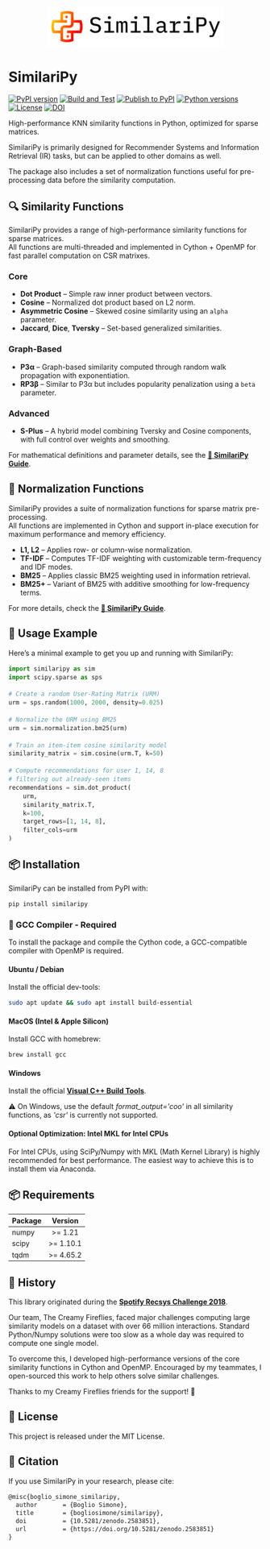 <p align="center">
  <img src="https://raw.githubusercontent.com/bogliosimone/similaripy/master/logo.png" alt="similaripy" width="350"/>
</p>

# SimilariPy

[![PyPI version](https://img.shields.io/pypi/v/similaripy.svg?logo=pypi&logoColor=white)](https://pypi.org/project/similaripy/)
[![Build and Test](https://github.com/bogliosimone/similaripy/actions/workflows/python-package.yml/badge.svg)](https://github.com/bogliosimone/similaripy/actions/workflows/python-package.yml)
[![Publish to PyPI](https://github.com/bogliosimone/similaripy/actions/workflows/pypi-publish.yml/badge.svg)](https://github.com/bogliosimone/similaripy/actions/workflows/pypi-publish.yml)
[![Python versions](https://img.shields.io/pypi/pyversions/similaripy.svg?logo=python&logoColor=white)](https://pypi.org/project/similaripy/)
[![License](https://img.shields.io/github/license/bogliosimone/similaripy.svg)](https://github.com/bogliosimone/similaripy/blob/master/LICENSE)
[![DOI](https://zenodo.org/badge/DOI/10.5281/zenodo.2583851.svg)](https://doi.org/10.5281/zenodo.2583851)


High-performance KNN similarity functions in Python, optimized for sparse matrices.

SimilariPy is primarily designed for Recommender Systems and Information Retrieval (IR) tasks, but can be applied to other domains as well.

The package also includes a set of normalization functions useful for pre-processing data before the similarity computation.

## 🔍 Similarity Functions

SimilariPy provides a range of high-performance similarity functions for sparse matrices.  
All functions are multi-threaded and implemented in Cython + OpenMP for fast parallel computation on CSR matrixes.

### Core 

- **Dot Product** – Simple raw inner product between vectors.
- **Cosine** – Normalized dot product based on L2 norm.
- **Asymmetric Cosine** – Skewed cosine similarity using an `alpha` parameter.
- **Jaccard**, **Dice**, **Tversky** – Set-based generalized similarities.

### Graph-Based

- **P3α** – Graph-based similarity computed through random walk propagation with exponentiation.
- **RP3β** – Similar to P3α but includes popularity penalization using a `beta` parameter.

### Advanced 

- **S-Plus** – A hybrid model combining Tversky and Cosine components, with full control over weights and smoothing.

For mathematical definitions and parameter details, see the **[📘 SimilariPy Guide](docs/guide.md)**.

## 🧮 Normalization Functions

SimilariPy provides a suite of normalization functions for sparse matrix pre-processing.  
All functions are implemented in Cython and support in-place execution for maximum performance and memory efficiency.

- **L1, L2** – Applies row- or column-wise normalization.
- **TF-IDF** – Computes TF-IDF weighting with customizable term-frequency and IDF modes.
- **BM25** – Applies classic BM25 weighting used in information retrieval.
- **BM25+** – Variant of BM25 with additive smoothing for low-frequency terms.

For more details, check the **[📘 SimilariPy Guide](docs/guide.md)**.


## 🚀 Usage Example

Here’s a minimal example to get you up and running with SimilariPy:

```python
import similaripy as sim
import scipy.sparse as sps

# Create a random User-Rating Matrix (URM)
urm = sps.random(1000, 2000, density=0.025)

# Normalize the URM using BM25
urm = sim.normalization.bm25(urm)

# Train an item-item cosine similarity model
similarity_matrix = sim.cosine(urm.T, k=50)

# Compute recommendations for user 1, 14, 8 
# filtering out already-seen items
recommendations = sim.dot_product(
    urm,
    similarity_matrix.T,
    k=100,
    target_rows=[1, 14, 8],
    filter_cols=urm
)
```

## 📦 Installation

SimilariPy can be installed from PyPI with:

```cmd
pip install similaripy
```

### 🔧 GCC Compiler - Required

To install the package and compile the Cython code, a GCC-compatible compiler with OpenMP is required.

#### Ubuntu / Debian

Install the official dev-tools:

```bash
sudo apt update && sudo apt install build-essential
```

#### MacOS (Intel & Apple Silicon)

Install GCC with homebrew:

```bash
brew install gcc
```

#### Windows

Install the official **[Visual C++ Build Tools](https://visualstudio.microsoft.com/en/visual-cpp-build-tools/)**.

⚠️ On Windows, use the default *format_output='coo'* in all similarity functions, as *'csr'* is currently not supported.


#### Optional Optimization: Intel MKL for Intel CPUs

For Intel CPUs, using SciPy/Numpy with MKL (Math Kernel Library) is highly recommended for best performance.
The easiest way to achieve this is to install them via Anaconda.

## 📦 Requirements

| Package                         | Version        |
| --------------------------------|:--------------:|
| numpy                           |   >= 1.21      |
| scipy                           |   >= 1.10.1    |
| tqdm                            |   >= 4.65.2    |

## 📜 History

This library originated during the **[Spotify Recsys Challenge 2018](https://research.atspotify.com/publications/recsys-challenge-2018-automatic-music-playlist-continuation/)**.

Our team, The Creamy Fireflies, faced major challenges computing large similarity models on a dataset with over 66 million interactions. Standard Python/Numpy solutions were too slow as a whole day was required to compute one single model.

To overcome this, I developed high-performance versions of the core similarity functions in Cython and OpenMP. Encouraged by my teammates, I open-sourced this work to help others solve similar challenges.

Thanks to my Creamy Fireflies friends for the support! 🙏 

## 📄 License

This project is released under the MIT License.

## 🔖 Citation

If you use SimilariPy in your research, please cite:

```text
@misc{boglio_simone_similaripy,
  author       = {Boglio Simone},
  title        = {bogliosimone/similaripy},
  doi          = {10.5281/zenodo.2583851},
  url          = {https://doi.org/10.5281/zenodo.2583851}
}
```

